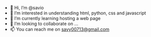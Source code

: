 - 👋 Hi, I’m @savio
- 👀 I’m interested in understanding html, python, css and javascript
- 🌱 I’m currently learning hosting a web page
- 💞️ I’m looking to collaborate on ...
- 📫 You can reach me on savy00713@gmail.com

<!---
savy00713/savy00713 is a ✨ special ✨ repository because its `README.md` (this file) appears on your GitHub profile.
You can click the Preview link to take a look at your changes.
--->
